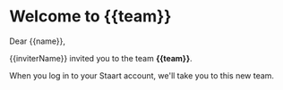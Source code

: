 # Welcome to {{team}}

Dear {{name}},

{{inviterName}} invited you to the team **{{team}}**.

When you log in to your Staart account, we'll take you to this new team.

